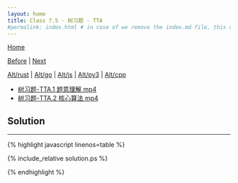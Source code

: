 ```yaml
---
layout: home
title: Class 7.5 - 树习题 - TTA 
#permalink: index.html # in case of we remove the index.md file, this doc will be the index page
---
```


<div class="row">
<div class="columnStmt" markdown="1">

[Home](./README.md)

[Before](./class-7.4.md) | [Next](./class-8.1.md)

[Alt/rust](./Alt_rust/README.md) | [Alt/go](./Alt_c/README.md) | [Alt/js](./Alt_js/README.html) | [Alt/py3](./Alt_py3/README.md) | [Alt/cpp](./Alt_cpp/README.md) 

-   [树习题-TTA.1 题意理解 mp4](https://data-structure.s3.us-west-1.amazonaws.com/7_%E7%AC%AC%E4%B8%83%E8%AE%B2+%E5%9B%BE%EF%BC%88%E4%B8%AD%EF%BC%89%5B%E9%99%88%E8%B6%8A%5D/%E6%A0%91%E4%B9%A0%E9%A2%98-TTA.1+%E9%A2%98%E6%84%8F%E7%90%86%E8%A7%A3%EF%BC%883%EF%BC%9A57%EF%BC%89_Hd.mp4)
-   [树习题-TTA.2 核心算法 mp4](https://data-structure.s3.us-west-1.amazonaws.com/7_%E7%AC%AC%E4%B8%83%E8%AE%B2+%E5%9B%BE%EF%BC%88%E4%B8%AD%EF%BC%89%5B%E9%99%88%E8%B6%8A%5D/%E6%A0%91%E4%B9%A0%E9%A2%98-TTA.2+%E6%A0%B8%E5%BF%83%E7%AE%97%E6%B3%95%EF%BC%888%EF%BC%9A19%EF%BC%89_Hd.mp4)   




</div>
<div class="columnSol" markdown="1">

## Solution
------

{% highlight javascript linenos=table %}

{% include_relative solution.ps %}

{% endhighlight %}

</div>
</div>
